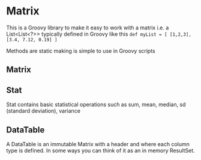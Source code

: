 # Matrix

This is a Groovy library to make it easy to work with
a matrix i.e. a List<List<?>> typically defined in 
Groovy like this `def myList = [ [1,2,3], [3.4, 7.12, 0.19] ]`

Methods are static making is simple to use in Groovy scripts

## Matrix

## Stat
Stat contains basic statistical operations such as sum, mean, median, sd (standard deviation), variance

## DataTable
A DataTable is an immutable Matrix with a header and where each column type is defined.
In some ways you can think of it as an in memory ResultSet.